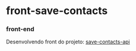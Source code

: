 # front-save-contacts
### front-end
Desenvolvendo front do projeto: <a href=“https://github.com/gaanasc/save-contacts-api“>save-contacts-api</a>
